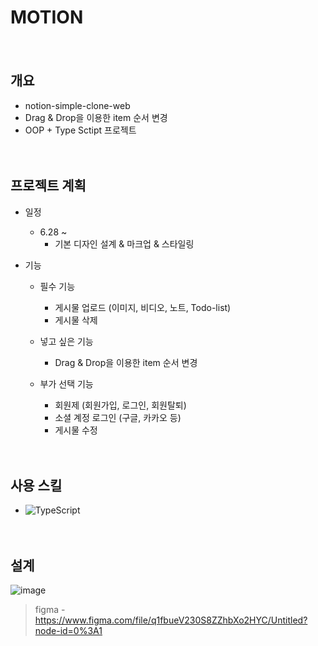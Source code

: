 # MOTION

　
 
 ## 개요

- notion-simple-clone-web
- Drag & Drop을 이용한 item 순서 변경
- OOP + Type Sctipt 프로젝트

　
 
 ## 프로젝트 계획
 
 - 일정
   - 6.28 ~
     - 기본 디자인 설계 & 마크업 & 스타일링
     
 - 기능
   - 필수 기능
     - 게시물 업로드 (이미지, 비디오, 노트, Todo-list)
     - 게시물 삭제
     
   - 넣고 싶은 기능
     - Drag & Drop을 이용한 item 순서 변경

   - 부가 선택 기능
     - 회원제 (회원가입, 로그인, 회원탈퇴)
     - 소셜 계정 로그인 (구글, 카카오 등)
     - 게시물 수정

　
 
## 사용 스킬

- ![TypeScript](https://img.shields.io/badge/typescript-%23007ACC.svg?style=for-the-badge&logo=typescript&logoColor=white)

　
 
 ## 설계
 
 ![image](https://user-images.githubusercontent.com/96227239/176070544-d40e001f-85c2-42bb-9ec5-fcd359589aa4.png)

> figma - https://www.figma.com/file/q1fbueV230S8ZZhbXo2HYC/Untitled?node-id=0%3A1
